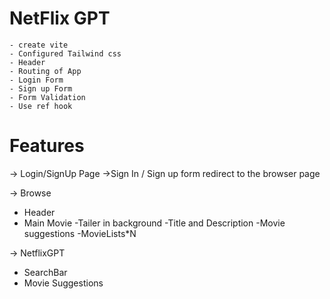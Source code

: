 # NetFlix GPT
    - create vite
    - Configured Tailwind css
    - Header
    - Routing of App
    - Login Form
    - Sign up Form
    - Form Validation
    - Use ref hook

# Features

-> Login/SignUp Page
    ->Sign In / Sign up form
    redirect to the browser page

-> Browse
   - Header
   - Main Movie
          -Tailer in background
          -Title and Description
          -Movie suggestions
                 -MovieLists*N

-> NetflixGPT
   -  SearchBar
   -  Movie Suggestions
